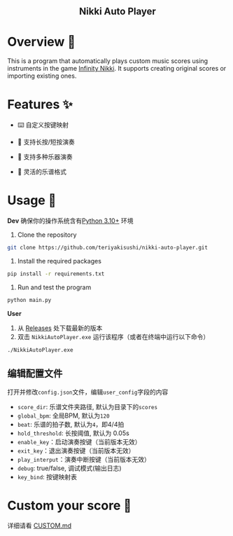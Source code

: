<h2 align="center">Nikki Auto Player</h2>

# Overview 🌟
This is a program that automatically plays custom music scores using instruments in the game [Infinity Nikki](). It supports creating original scores or importing existing ones.
# Features ✨
- ⌨️ 自定义按键映射

- 🔄 支持长按/短按演奏

- 🎸 支持多种乐器演奏

- 📝 灵活的乐谱格式

# Usage 🚀

**Dev**
确保你的操作系统含有[Python 3.10+](https://www.python.org/downloads/) 环境
1. Clone the repository
```bash
git clone https://github.com/teriyakisushi/nikki-auto-player.git
```
1. Install the required packages
```bash
pip install -r requirements.txt
```
1. Run and test the program
```bash
python main.py
```

**User**
1. 从 [Releases]() 处下载最新的版本
2. 双击 `NikkiAutoPlayer.exe` 运行该程序（或者在终端中运行以下命令）
```bash
./NikkiAutoPlayer.exe
```

## 编辑配置文件

打开并修改`config.json`文件，编辑`user_config`字段的内容

- `score_dir`: 乐谱文件夹路径, 默认为目录下的`scores`
- `global_bpm`: 全局BPM, 默认为`120`
- `beat`: 乐谱的拍子数, 默认为`4`，即4/4拍
- `hold_threshold`: 长按阈值, 默认为 0.05s
- `enable_key`：启动演奏按键（当前版本无效）
- `exit_key`：退出演奏按键（当前版本无效）
- `play_interput`：演奏中断按键（当前版本无效）
- `debug`: true/false, 调试模式(输出日志)
- `key_bind`: 按键映射表


# Custom your score 🎵

详细请看 [CUSTOM.md](CUSTOM.md)
